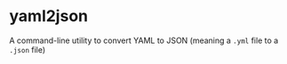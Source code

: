 yaml2json
=========

A command-line utility to convert YAML to JSON (meaning a `.yml` file to a `.json` file)

